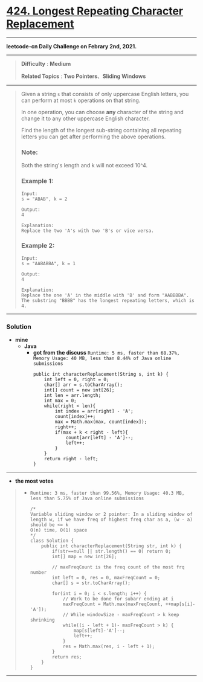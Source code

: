 # [424. Longest Repeating Character Replacement](https://leetcode.com/problems/longest-repeating-character-replacement/)

---

**leetcode-cn Daily Challenge on Febrary 2nd, 2021.**

---

> **Difficulty** : **Medium**
>
> **Related Topics** : **Two Pointers**、**Sliding Windows**

---

> Given a string `s` that consists of only uppercase English letters, you can perform at most `k` operations on that string.
>
> In one operation, you can choose **any** character of the string and change it to any other uppercase English character.
>
> Find the length of the longest sub-string containing all repeating letters you can get after performing the above operations.
>
> ### Note:
> Both the string's length and k will not exceed 10^4.
>
> ### Example 1:
> ```
> Input:
> s = "ABAB", k = 2
>
> Output:
> 4
>
> Explanation:
> Replace the two 'A's with two 'B's or vice versa.
> ```
>
> ### Example 2:
> ```
> Input:
> s = "AABABBA", k = 1
>
> Output:
> 4
>
> Explanation:
> Replace the one 'A' in the middle with 'B' and form "AABBBBA".
> The substring "BBBB" has the longest repeating letters, which is 4.
> ```

---


### Solution
* **mine**
  * **Java**
    * **got from the discuss** `Runtime: 5 ms, faster than 68.37%, Memory Usage: 40 MB, less than 8.44% of Java online submissions`
      ```
      public int characterReplacement(String s, int k) {
          int left = 0, right = 0;
          char[] arr = s.toCharArray();
          int[] count = new int[26];
          int len = arr.length;
          int max = 0;
          while(right < len){
              int index = arr[right] - 'A';
              count[index]++;
              max = Math.max(max, count[index]);
              right++;
              if(max + k < right - left){
                  count[arr[left] - 'A']--;
                  left++;
              }
          }
          return right - left;
      }
      ```
---


* **the most votes**
>  * `Runtime: 3 ms, faster than 99.56%, Memory Usage: 40.3 MB, less than 5.75% of Java online submissions`
>    ```
>    /*
>    Variable sliding window or 2 pointer: In a sliding window of length w, if we have freq of highest freq char as a, (w - a) should be <= k
>    O(n) time, O(1) space
>    */
>    class Solution {
>        public int characterReplacement(String str, int k) {
>            if(str==null || str.length() == 0) return 0;
>            int[] map = new int[26];
>
>            // maxFreqCount is the freq count of the most frq number
>            int left = 0, res = 0, maxFreqCount = 0;
>            char[] s = str.toCharArray();
>
>            for(int i = 0; i < s.length; i++) {
>                // Work to be done for subarr ending at i
>                maxFreqCount = Math.max(maxFreqCount, ++map[s[i]-'A']);
>                // While windowSize - maxFreqCount > k keep shrinking
>                while((i - left + 1)- maxFreqCount > k) {
>                    map[s[left]-'A']--;
>                    left++;
>                }
>                res = Math.max(res, i - left + 1);
>            }
>            return res;
>        }
>    }
>    ```

---
